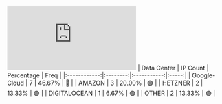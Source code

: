 ![Diagramm](https://github.com/obajay/StateSync-snapshots/blob/main/Projects/Xpla/1/README.md)
| Data Center | IP Count | Percentage | Freq |
|:------------:|:--------:|:-----------:|:-----:|
| Google-Cloud | 7 | 46.67% | 🔴 |
| AMAZON | 3 | 20.00% | 🟢 |
| HETZNER | 2 | 13.33% | 🟢 |
| DIGITALOCEAN | 1 | 6.67% | 🟢 |
| OTHER | 2 | 13.33% | 🟢 |